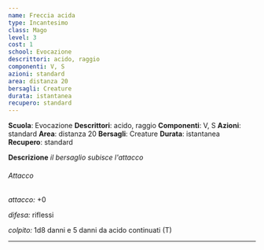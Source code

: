 ```yaml
---
name: Freccia acida
type: Incantesimo
class: Mago
level: 3
cost: 1
school: Evocazione
descrittori: acido, raggio
componenti: V, S
azioni: standard
area: distanza 20
bersagli: Creature
durata: istantanea
recupero: standard
---
```

**Scuola**: Evocazione
**Descrittori**: acido, raggio
**Componenti**: V, S
**Azioni**: standard
**Area**: distanza 20
**Bersagli**: Creature
**Durata**: istantanea
**Recupero**: standard

**Descrizione**
*il bersaglio subisce l'attacco*

###### Attacco

*attacco:* +0

*difesa:* riflessi

*colpito:* 1d8 danni e 5 danni da acido continuati (T)

---